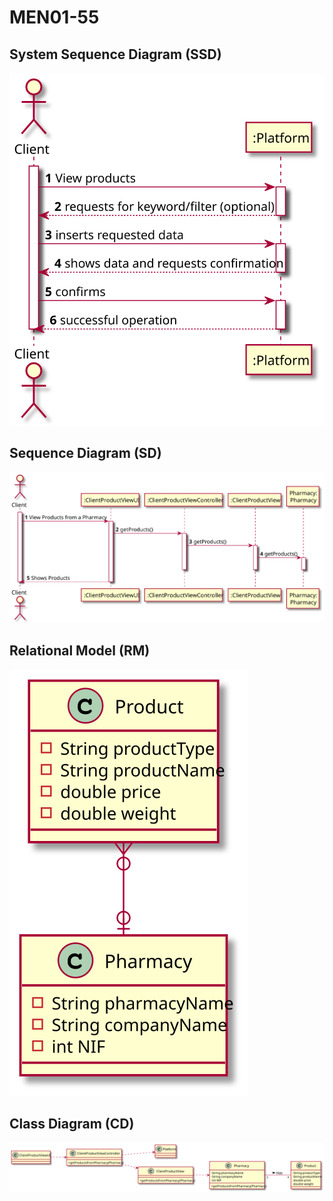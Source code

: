 # MEN01-55 #

## System Sequence Diagram (SSD) ##

![MEN01_208_SSD](MEN01_208_SSD.svg)

## Sequence Diagram (SD) ##

![MEN01_209_SD](MEN01_209_SD.svg)

## Relational Model (RM) ##

![MEN01_209_RM](MEN01_209_RM.svg)

## Class Diagram (CD) ##

![MEN01_209_CD](MEN01_209_CD.svg)